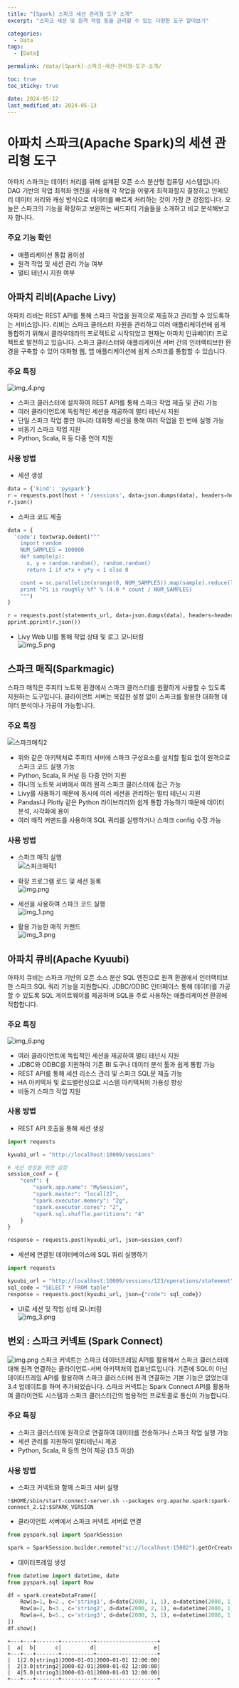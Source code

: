 ```yaml
---
title: "[Spark] 스파크 세션 관리형 도구 소개"
excerpt: "스파크 세션 및 원격 작업 등을 관리할 수 있는 다양한 도구 알아보기"

categories:
  - Data
tags:
  - [Data]

permalink: /data/[Spark]-스파크-세션-관리형-도구-소개/

toc: true
toc_sticky: true

date: 2024-05-12
last_modified_at: 2024-05-13
---
```


# 아파치 스파크(Apache Spark)의 세션 관리형 도구
아파치 스파크는 데이터 처리를 위해 설계된 오픈 소스 분산형 컴퓨팅 시스템입니다. 
DAG 기반의 작업 최적화 엔진을 사용해 각 작업을 어떻게 최적화할지 결정하고 인메모리 데이터 처리와 캐싱 방식으로 데이터를 빠르게 처리하는 것이 가장 큰 강점입니다. 
오늘은 스파크의 기능을 확장하고 보완하는 써드파티 기술들을 소개하고 비교 분석해보고자 합니다.

### 주요 기능 확인
* 애플리케이션 통합 용이성
* 원격 작업 및 세션 관리 가능 여부
* 멀티 테넌시 지원 여부

## 아파치 리비(Apache Livy)
아파치 리비는 REST API를 통해 스파크 작업을 원격으로 제출하고 관리할 수 있도록하는 서비스입니다. 
리비는 스파크 클러스터 자원을 관리하고 여러 애플리케이션에 쉽게 통합하기 위해서 클라우데라의 프로젝트로 시작되었고 현재는 아파치 인큐베이터 프로젝트로 발전하고 있습니다. 
스파크 클러스터와 애플리케이션 서버 간의 인터랙티브한 환경을 구축할 수 있어 대화형 웹, 앱 애플리케이션에 쉽게 스파크를 통합할 수 있습니다. 

### 주요 특징
![img_4.png](/assets/images/2024-05-12-%5BSpark%5D-스파크-어플리케이션-실행-단계-이해하기/img_4.png)
* 스파크 클러스터에 설치하여 REST API를 통해 스파크 작업 제출 및 관리 가능
* 여러 클라이언트에 독립적인 세션을 제공하여 멀티 테넌시 지원
* 단일 스파크 작업 뿐만 아니라 대화형 세션을 통해 여러 작업을 한 번에 실행 가능
* 비동기 스파크 작업 지원
* Python, Scala, R 등 다중 언어 지원

### 사용 방법
* 세션 생성  

```python
data = {'kind': 'pyspark'}
r = requests.post(host + '/sessions', data=json.dumps(data), headers=headers)
r.json()
```

* 스파크 코드 제출  

```python
data = {
  'code': textwrap.dedent("""
    import random
    NUM_SAMPLES = 100000
    def sample(p):
      x, y = random.random(), random.random()
      return 1 if x*x + y*y < 1 else 0

    count = sc.parallelize(xrange(0, NUM_SAMPLES)).map(sample).reduce(lambda a, b: a + b)
    print "Pi is roughly %f" % (4.0 * count / NUM_SAMPLES)
    """)
}

r = requests.post(statements_url, data=json.dumps(data), headers=headers)
pprint.pprint(r.json())
```

* Livy Web UI를 통해 작업 상태 및 로그 모니터링  
![img_5.png](/assets/images/2024-05-12-%5BSpark%5D-스파크-어플리케이션-실행-단계-이해하기/img_5.png)


## 스파크 매직(Sparkmagic)
스파크 매직은 주피터 노트북 환경에서 스파크 클러스터를 원활하게 사용할 수 있도록 지원하는 도구입니다. 
클라이언트 서버는 복잡한 설정 없이 스파크를 활용한 대화형 데이터 분석이나 가공이 가능합니다.

### 주요 특징
![스파크매직2](/assets/images/2024-05-12-%5BSpark%5D-스파크-어플리케이션-실행-단계-이해하기/img2.png)
* 위와 같은 아키텍처로 주피터 서버에 스파크 구성요소를 설치할 필요 없이 원격으로 스파크 코드 실행 가능
* Python, Scala, R 커널 등 다중 언어 지원
* 하나의 노트북 서버에서 여러 원격 스파크 클러스터에 접근 가능
* Livy를 사용하기 때문에 동시에 여러 세션을 관리하는 멀티 테넌시 지원
* Pandas나 Plotly 같은 Python 라이브러리와 쉽게 통합 가능하기 때문에 데이터 분석, 시각화에 용이
* 여러 매직 커맨드를 사용하여 SQL 쿼리를 실행하거나 스파크 config 수정 가능

### 사용 방법
* 스파크 매직 실행  
![스파크매직1](/assets/images/2024-05-12-%5BSpark%5D-스파크-어플리케이션-실행-단계-이해하기/img.png)

* 확장 프로그램 로드 및 세션 등록  
![img.png](/assets/images/2024-05-12-%5BSpark%5D-스파크-어플리케이션-실행-단계-이해하기/img0.png)

* 세션을 사용하여 스파크 코드 실행  
![img_1.png](/assets/images/2024-05-12-%5BSpark%5D-스파크-어플리케이션-실행-단계-이해하기/img_1.png)

* 활용 가능한 매직 커맨드  
![img_3.png](/assets/images/2024-05-12-%5BSpark%5D-스파크-어플리케이션-실행-단계-이해하기/img_3.png)


## 아파치 큐비(Apache Kyuubi)
아파치 큐비는 스파크 기반의 오픈 소스 분산 SQL 엔진으로 원격 환경에서 인터랙티브한 스파크 SQL 쿼리 기능을 지원합니다. 
JDBC/ODBC 인터페이스 통해 데이터를 가공할 수 있도록 SQL 게이트웨이를 제공하며 SQL을 주로 사용하는 애플리케이션 환경에 적합합니다. 

### 주요 특징
![img_6.png](/assets/images/2024-05-12-%5BSpark%5D-스파크-어플리케이션-실행-단계-이해하기/img_6.png)
* 여러 클라이언트에 독립적인 세션을 제공하여 멀티 테넌시 지원
* JDBC와 ODBC를 지원하여 기존 BI 도구나 데이터 분석 툴과 쉽게 통합 가능
* REST API를 통해 세션 리소스 관리 및 스파크 SQL문 제출 가능
* HA 아키텍처 및 로드밸런싱으로 시스템 아키텍처의 가용성 향상 
* 비동기 스파크 작업 지원

### 사용 방법
* REST API 호출을 통해 세션 생성  

```python
import requests

kyuubi_url = "http://localhost:10009/sessions"

# 세션 생성을 위한 설정
session_conf = {
    "conf": {
        "spark.app.name": "MySession",
        "spark.master": "local[2]",
        "spark.executor.memory": "2g",
        "spark.executor.cores": "2",
        "spark.sql.shuffle.partitions": "4"
    }
}

response = requests.post(kyuubi_url, json=session_conf)
```

* 세션에 연결된 데이터베이스에 SQL 쿼리 실행하기  

```python
import requests

kyuubi_url = "http://localhost:10009/sessions/123/operations/statement"
sql_code = "SELECT * FROM table"
response = requests.post(kyuubi_url, json={"code": sql_code})
```

* UI로 세션 및 작업 상태 모니터링  
![img_3.png](/assets/images/2024-05-12-%5BSpark%5D-스파크-어플리케이션-실행-단계-이해하기/큐비4.png)


## 번외 : 스파크 커넥트 (Spark Connect)
![img.png](/assets/images/2024-05-12-%5BSpark%5D-스파크-어플리케이션-실행-단계-이해하기/스파크%20커넥트.png)
스파크 커넥트는 스파크 데이터프레임 API를 활용해서 스파크 클러스터에 대해 원격 연결하는 클라이언트-서버 아키텍처의 컴포넌트입니다. 
기존에 SQL이 아닌 데이터프레임 API를 활용하여 스파크 클러스터에 원격 연결하는 기본 기능은 없었는데 3.4 업데이트를 하며 추가되었습니다. 
스파크 커넥트는 Spark Connect API를 활용하여 클라이언트 시스템과 스파크 클러스터간의 범용적인 프로토콜로 통신이 가능합니다. 


### 주요 특징
* 스파크 클러스터에 원격으로 연결하여 데이터를 전송하거나 스파크 작업 실행 가능
* 세션 관리를 지원하여 멀티테넌시 제공
* Python, Scala, R 등의 언어 제공 (3.5 이상)


### 사용 방법
* 스파크 커넥트와 함께 스파크 서버 실행

```
!$HOME/sbin/start-connect-server.sh --packages org.apache.spark:spark-connect_2.12:$SPARK_VERSION
```

* 클라이언트 서버에서 스파크 커넥트 서버로 연결  

```python
from pyspark.sql import SparkSession

spark = SparkSession.builder.remote("sc://localhost:15002").getOrCreate()
```

* 데이터프레임 생성

```python
from datetime import datetime, date
from pyspark.sql import Row

df = spark.createDataFrame([
    Row(a=1, b=2., c='string1', d=date(2000, 1, 1), e=datetime(2000, 1, 1, 12, 0)),
    Row(a=2, b=3., c='string2', d=date(2000, 2, 1), e=datetime(2000, 1, 2, 12, 0)),
    Row(a=4, b=5., c='string3', d=date(2000, 3, 1), e=datetime(2000, 1, 3, 12, 0))
])
df.show()
```

```
+---+---+-------+----------+-------------------+
|  a|  b|      c|         d|                  e|
+---+---+-------+----------+-------------------+
|  1|2.0|string1|2000-01-01|2000-01-01 12:00:00|
|  2|3.0|string2|2000-02-01|2000-01-02 12:00:00|
|  4|5.0|string3|2000-03-01|2000-01-03 12:00:00|
+---+---+-------+----------+-------------------+

```
